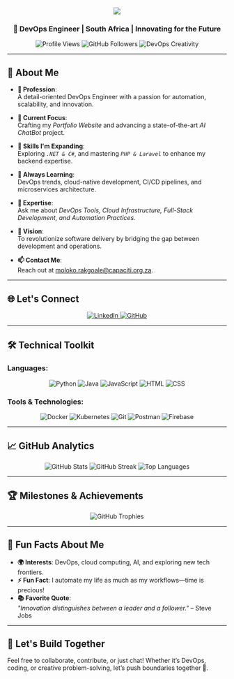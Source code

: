 <h1 align="center" style="color: orange;">
  <a href="https://git.io/typing-svg">
    <img src="https://readme-typing-svg.herokuapp.com/?lines=Hi+There!+👋;I'm+Moloko+Rakgoale.;DevOps+Engineer+&+Innovator;&center=true&size=35&color=F4A261">
  </a>
</h1>

<h3 align="center">🚀 DevOps Engineer | South Africa | Innovating for the Future</h3>

<p align="center">
  <img src="https://komarev.com/ghpvc/?username=Moloko-DevOps95&label=Profile%20Views&color=F4A261&style=flat-square" alt="Profile Views" />
  <img src="https://img.shields.io/github/followers/Moloko-DevOps95?label=Followers&style=social" alt="GitHub Followers" />
  <img src="https://img.shields.io/badge/DevOps-Powered%20by%20Creativity-orange" alt="DevOps Creativity" />
</p>

---

## 🌟 About Me
- **💼 Profession**:  
  A detail-oriented DevOps Engineer with a passion for automation, scalability, and innovation.

- **🔭 Current Focus**:  
  Crafting my *Portfolio Website* and advancing a state-of-the-art *AI ChatBot* project.

- **🌱 Skills I'm Expanding**:  
  Exploring *`.NET & C#`*, and mastering *`PHP & Laravel`* to enhance my backend expertise.

- **📖 Always Learning**:  
  DevOps trends, cloud-native development, CI/CD pipelines, and microservices architecture.

- **💬 Expertise**:  
  Ask me about *DevOps Tools, Cloud Infrastructure, Full-Stack Development, and Automation Practices.*

- **🎯 Vision**:  
  To revolutionize software delivery by bridging the gap between development and operations.

- **📫 Contact Me**:  
  Reach out at [moloko.rakgoale@capaciti.org.za](mailto:moloko.rakgoale@capaciti.org.za).

---

## 🌐 Let's Connect
<p align="center">
  <a href="https://www.linkedin.com/in/moloko-percy-rakgoale-872955216/" target="_blank">
    <img src="https://img.shields.io/badge/LinkedIn-Moloko%20Rakgoale-blue?style=for-the-badge&logo=linkedin" alt="LinkedIn">
  </a>
  <a href="https://github.com/Moloko-DevOps95" target="_blank">
    <img src="https://img.shields.io/badge/GitHub-Moloko%20Rakgoale-black?style=for-the-badge&logo=github" alt="GitHub">
  </a>
</p>

---

## 🛠️ Technical Toolkit
### Languages:
<p align="center">
  <img src="https://img.shields.io/badge/-Python-FFD43B?logo=python&logoColor=blue&style=flat-square" alt="Python">
  <img src="https://img.shields.io/badge/-Java-007396?logo=java&logoColor=white&style=flat-square" alt="Java">
  <img src="https://img.shields.io/badge/-JavaScript-F7DF1E?logo=javascript&logoColor=black&style=flat-square" alt="JavaScript">
  <img src="https://img.shields.io/badge/-HTML-E34F26?logo=html5&logoColor=white&style=flat-square" alt="HTML">
  <img src="https://img.shields.io/badge/-CSS-1572B6?logo=css3&logoColor=white&style=flat-square" alt="CSS">
</p>

### Tools & Technologies:
<p align="center">
  <img src="https://img.shields.io/badge/-Docker-2496ED?logo=docker&logoColor=white&style=flat-square" alt="Docker">
  <img src="https://img.shields.io/badge/-Kubernetes-326CE5?logo=kubernetes&logoColor=white&style=flat-square" alt="Kubernetes">
  <img src="https://img.shields.io/badge/-Git-F05032?logo=git&logoColor=white&style=flat-square" alt="Git">
  <img src="https://img.shields.io/badge/-Postman-FF6C37?logo=postman&logoColor=white&style=flat-square" alt="Postman">
  <img src="https://img.shields.io/badge/-Firebase-FFCA28?logo=firebase&logoColor=black&style=flat-square" alt="Firebase">
</p>

---

## 📈 GitHub Analytics
<p align="center">
  <img src="https://github-readme-stats.vercel.app/api?username=Moloko-DevOps95&show_icons=true&theme=gruvbox&hide_border=true" alt="GitHub Stats">
  <img src="https://github-readme-streak-stats.herokuapp.com/?user=Moloko-DevOps95&theme=gruvbox&hide_border=true" alt="GitHub Streak">
  <img src="https://github-readme-stats.vercel.app/api/top-langs?username=Moloko-DevOps95&show_icons=true&theme=gruvbox&layout=compact&hide_border=true" alt="Top Languages">
</p>

---

## 🏆 Milestones & Achievements
<p align="center">
  <img src="https://github-profile-trophy.vercel.app/?username=Moloko-DevOps95&theme=gruvbox&margin-w=15&margin-h=15&column=7" alt="GitHub Trophies">
</p>

---

## 🎯 Fun Facts About Me
- **🌍 Interests**: DevOps, cloud computing, AI, and exploring new tech frontiers.
- **⚡ Fun Fact**: I automate my life as much as my workflows—time is precious!
- **📚 Favorite Quote**:  
  *"Innovation distinguishes between a leader and a follower."* – Steve Jobs

---

## 🤝 Let's Build Together
Feel free to collaborate, contribute, or just chat! Whether it’s DevOps, coding, or creative problem-solving, let’s push boundaries together 🚀.
